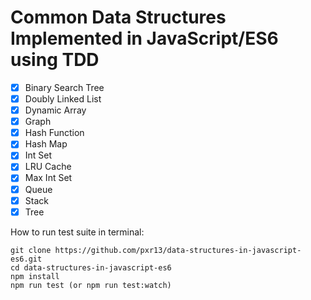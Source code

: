 # Common Data Structures Implemented in JavaScript/ES6 using TDD

- [x] Binary Search Tree
- [x] Doubly Linked List
- [x] Dynamic Array
- [x] Graph
- [x] Hash Function
- [x] Hash Map
- [x] Int Set
- [x] LRU Cache
- [x] Max Int Set
- [x] Queue
- [x] Stack
- [x] Tree

How to run test suite in terminal:

```
git clone https://github.com/pxr13/data-structures-in-javascript-es6.git
cd data-structures-in-javascript-es6
npm install
npm run test (or npm run test:watch)
```
